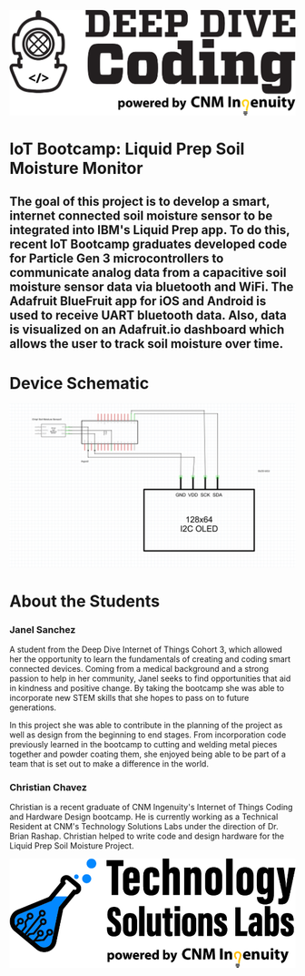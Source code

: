 ![DeepDive Image](images/dd.jpg)

# IoT Bootcamp: Liquid Prep Soil Moisture Monitor

## The goal of this project is to develop a smart, internet connected soil moisture sensor to be integrated into IBM's Liquid Prep app. To do this, recent IoT Bootcamp graduates developed code for Particle Gen 3 microcontrollers to communicate analog data from a capacitive soil moisture sensor data via bluetooth and WiFi. The Adafruit BlueFruit app for iOS and Android is used to receive UART bluetooth data. Also, data is visualized on an Adafruit.io dashboard which allows the user to track soil moisture over time.

# Device Schematic

![TSL Image](images/SensorSchematic.jpg)

# About the Students

### Janel Sanchez

A student from the Deep Dive Internet of Things Cohort 3, which allowed her the opportunity to learn the fundamentals of creating and coding smart connected devices. Coming from a medical background and a strong passion to help in her community, Janel seeks to find opportunities that aid in kindness and positive change. By taking the bootcamp she was able to incorporate new STEM skills that she hopes to pass on to future generations.

In this project she was able to contribute in the planning of the project as well as design from the beginning to end stages. From incorporation code previously learned in the bootcamp to cutting and welding metal pieces together and powder coating them, she enjoyed being able to be part of a team that is set out to make a difference in the world.


### Christian Chavez

Christian is a recent graduate of CNM Ingenuity's Internet of Things Coding and Hardware Design bootcamp. He is currently working as a Technical Resident at CNM's Technology Solutions Labs under the direction of Dr. Brian Rashap. Christian helped to write code and design hardware for the Liquid Prep Soil Moisture Project.




![TSL Image](images/TSL.jpg)


